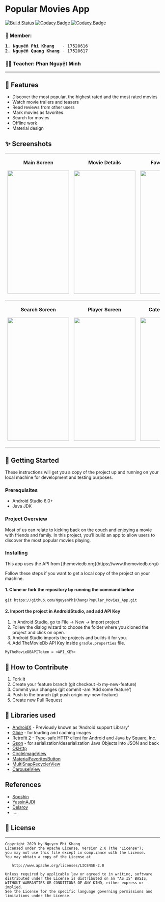 Popular Movies App
==================

[![Build Status](https://travis-ci.org/maksim-m/Popular-Movies-App.svg?branch=master)](https://travis-ci.org/maksim-m/Popular-Movies-App)
[![Codacy Badge](https://api.codacy.com/project/badge/Grade/9d71713560374c938dba8a476ce8debf)](https://www.codacy.com/app/maksim-m/Popular-Movies-App)
[![Codacy Badge](https://api.codacy.com/project/badge/Coverage/9d71713560374c938dba8a476ce8debf)](https://www.codacy.com/app/maksim-m/Popular-Movies-App)

### 🤝 Member:
<pre>
<b>1. Nguyễn Phi Khang</b>   - 17520616
<b>2. Nguyễn Quang Khang</b> - 17520617
</pre>

### 👩‍💼 Teacher: Phan Nguyệt Minh
---

## 🌟 Features
- Discover the most popular, the highest rated and the most rated movies
- Watch movie trailers and teasers
- Read reviews from other users
- Mark movies as favorites
- Search for movies
- Offline work
- Material design

## ✨ Screenshots
<table style="width:100%">
<tr>
    <th width=300> <p align="center">
      <p>Main Screen</p>
       <img src="https://user-images.githubusercontent.com/45101536/72078593-f9749980-332b-11ea-9548-1add2ebc3c9b.gif"
            width="200" height="400"><br>
      </p>
  </th>
    <th width=300> <p align="center">
       <p>Movie Details</p>
       <img src="https://user-images.githubusercontent.com/45101536/72081510-342d0080-3331-11ea-8cd6-f5a69372590c.gif"
             width="200" height="400"><br>
  </p>
  </th>
  <th width=300> <p align="center">
       <p>Favorites Screen</p>
       <img src="https://user-images.githubusercontent.com/45101536/72080015-92a4af80-332e-11ea-805c-1f7e0f0a44fb.png"  width="200" height="400"><br>
      </p>
  </th>  
</tr>
<tr>
    <th  width=300> <p align="center">
      <p>Search Screen</p>
       <img src="https://user-images.githubusercontent.com/45101536/72077331-a568b580-3329-11ea-90fe-a697e270fd81.png"
            width="200" height="400"><br>
      </p>
  </th>
    <th width=300> <p align="center">
       <p>Player Screen</p>
       <img src="https://user-images.githubusercontent.com/45101536/72083339-380e5200-3334-11ea-9502-cd1230968f74.gif"
             width="200" height="400"><br>
  </p>
  </th>
  <th width=300> <p align="center">
       <p>Categories Screen</p>
       <img src="https://user-images.githubusercontent.com/45101536/72079655-e6fb5f80-332d-11ea-9471-be6a9486e348.gif"  width="200" height="400"><br>
      </p>
  </tr>
</table>

## 🚀 Getting Started
These instructions will get you a copy of the project up and running on your local machine for development and testing purposes.

### Prerequisites
*   Android Studio 6.0+
*   Java JDK

### Project Overview
Most of us can relate to kicking back on the couch and enjoying
a movie with friends and family. In this project, you’ll build an app
to allow users to discover the most popular movies playing.

### Installing
<p>This app uses the API from [themoviedb.org](https://www.themoviedb.org/)</p>
<p>Follow these steps if you want to get a local copy of the project on your machine.</p>

#### 1. Clone or fork the repository by running the command below	
```
git https://github.com/NguyenPhiKhang/Popular_Movies_App.git
```
#### 2. Import the project in AndroidStudio, and add API Key
1.  In Android Studio, go to File -> New -> Import project
2.  Follew the dialog wizard to choose the folder where you cloned the project and click on open.
3.  Android Studio imports the projects and builds it for you.
4.  Add TheMovieDb API Key inside `gradle.properties` file.

```
MyTheMovieDBAPIToken = <API_KEY>
```

## 🤝 How to Contribute
1.  Fork it
2.  Create your feature branch (git checkout -b my-new-feature)
3.  Commit your changes (git commit -am 'Add some feature')
4.  Push to the branch (git push origin my-new-feature)
5.  Create new Pull Request

## 📃 Libraries used
*   [AndroidX](https://developer.android.com/jetpack/androidx/) - Previously known as 'Android support Library'
*   [Glide](https://github.com/bumptech/glide) - for loading and caching images 
*   [Retrofit 2](https://github.com/square/retrofit) - Type-safe HTTP client for Android and Java by Square, Inc. 
*   [Gson](https://github.com/google/gson) - for serialization/deserialization Java Objects into JSON and back
*   [OkHttp](https://github.com/square/okhttp)
*   [CircleImageView](https://github.com/hdodenhof/CircleImageView)
*   [MaterialFavoritesButton](https://github.com/IvBaranov/MaterialFavoriteButton)
*   [MultiSnapRecyclerView](https://github.com/TakuSemba/MultiSnapRecyclerView)
*   [CarouselView](https://github.com/sayyam/carouselview)

## **References**
* [Sooshin](https://github.com/sooshin/android-popular-movies-app)
* [YassinAJDI](https://github.com/YassinAJDI/PopularMovies)
* [Delaroy](https://github.com/delaroy/MoviesApp)
* ....

## 📝 License
---

    Copyright 2020 by Nguyen Phi Khang
    Licensed under the Apache License, Version 2.0 (the "License");
    you may not use this file except in compliance with the License.
    You may obtain a copy of the License at

       http://www.apache.org/licenses/LICENSE-2.0

    Unless required by applicable law or agreed to in writing, software
    distributed under the License is distributed on an "AS IS" BASIS,
    WITHOUT WARRANTIES OR CONDITIONS OF ANY KIND, either express or implied.
    See the License for the specific language governing permissions and
    limitations under the License.
